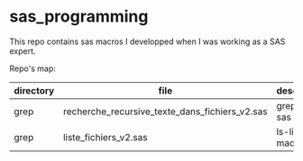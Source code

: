 # sas_programming

This repo contains sas macros I developped when I was working as a SAS expert. 

Repo's map:

| directory  | file | description |
| ------------- | ------------- | ---- |
| grep  | recherche_recursive_texte_dans_fichiers_v2.sas  | grep-like sas macro |
| grep  | liste_fichiers_v2.sas  | ls-like sas macro  |

